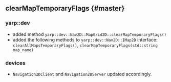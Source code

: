 clearMapTemporaryFlags {#master}
-----------------------

### yarp::dev

* added method `yarp::dev::Nav2D::MapGrid2D::clearMapTemporaryFlags()`
* added the following methods to `yarp::dev::Nav2D::IMap2D` interface: `clearAllMapsTemporaryFlags()`, `clearMapTemporaryFlags(std::string map_name)`

### devices
* `Navigation2DClient` and `Navigation2DServer` updated accordingly.
